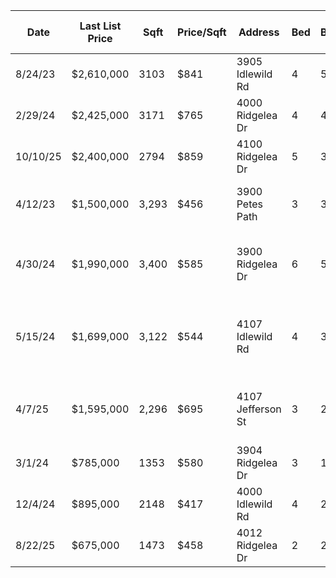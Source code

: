 | Date     | Last List Price | Sqft  | Price/Sqft | Address           | Bed | Bath | Build Year | Age at Sale | Category | Category Notes                                 | Adj. Indexed $/Sqft |
| -------- | --------------- | ----- | ---------- | ----------------- | --- | ---- | ---------- | ----------- | -------- | ---------------------------------------------- | ------------------- |
| 8/24/23  | $2,610,000      | 3103  | $841       | 3905 Idlewild Rd  | 4   | 5    | 2023       | 0           | A        | high end custom new build                      | —                   |
| 2/29/24  | $2,425,000      | 3171  | $765       | 4000 Ridgelea Dr  | 4   | 4    | 2023       | 1           | A        | high end custom new build                      | —                   |
| 10/10/25 | $2,400,000      | 2794  | $859       | 4100 Ridgelea Dr  | 5   | 3.5  | 2021       | 4           | A        | high end custom new build                      | —                   |
| 4/12/23  | $1,500,000      | 3,293 | $456       | 3900 Petes Path   | 3   | 3    | 2003       | 20          | B        | Good comp, add 10% for age                     | $454                |
| 4/30/24  | $1,990,000      | 3,400 | $585       | 3900 Ridgelea Dr  | 6   | 5    | 2023       | 1           | B        | 6bd new build / lower quality offset           | $558                |
| 5/15/24  | $1,699,000      | 3,122 | $544       | 4107 Idlewild Rd  | 4   | 3    | 2006       | 18          | B        | Great comp, renovated in 2023, add 10% for age | $571                |
| 4/7/25   | $1,595,000      | 2,296 | $695       | 4107 Jefferson St | 3   | 2    | 1948       | 77          | B        | Deduct 10% for Shoal Creek lot premium         | $651                |
| 3/1/24   | $785,000        | 1353  | $580       | 3904 Ridgelea Dr  | 3   | 1.5  | 1949       | 75          | C        | old home                                       | —                   |
| 12/4/24  | $895,000        | 2148  | $417       | 4000 Idlewild Rd  | 4   | 2.5  | 1948       | 76          | C        | old home                                       | —                   |
| 8/22/25  | $675,000        | 1473  | $458       | 4012 Ridgelea Dr  | 2   | 2    | 1949       | 76          | C        | old home                                       | —                   |

